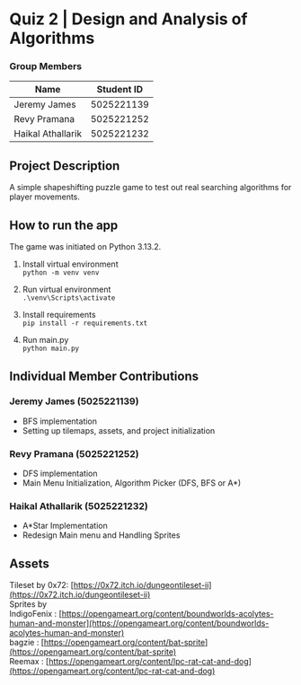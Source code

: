 ﻿# Quiz 2 | Design and Analysis of Algorithms

### Group Members

| Name | Student ID |
| ---- | ---------- |
| Jeremy James | 5025221139 |
| Revy Pramana | 5025221252 |
| Haikal Athallarik | 5025221232 |

## Project Description
A simple shapeshifting puzzle game to test out real searching algorithms for player movements.

## How to run the app

The game was initiated on Python 3.13.2. <br>

1. Install virtual environment <br>
`python -m venv venv`

2. Run virtual environment <br>
`.\venv\Scripts\activate`

3. Install requirements <br>
`pip install -r requirements.txt`

4. Run main.py <br>
`python main.py`

## Individual Member Contributions

### Jeremy James (5025221139)
- BFS implementation
- Setting up tilemaps, assets, and project initialization

### Revy Pramana (5025221252)
- DFS implementation
- Main Menu Initialization, Algorithm Picker (DFS, BFS or A*)

### Haikal Athallarik (5025221232)
- A*Star Implementation
- Redesign Main menu and Handling Sprites
## Assets
Tileset by 0x72: [https://0x72.itch.io/dungeontileset-ii](https://0x72.itch.io/dungeontileset-ii)<br>
Sprites by<br>
IndigoFenix : [https://opengameart.org/content/boundworlds-acolytes-human-and-monster](https://opengameart.org/content/boundworlds-acolytes-human-and-monster) <br>
bagzie : [https://opengameart.org/content/bat-sprite](https://opengameart.org/content/bat-sprite) <br>
Reemax : [https://opengameart.org/content/lpc-rat-cat-and-dog](https://opengameart.org/content/lpc-rat-cat-and-dog) <br>

